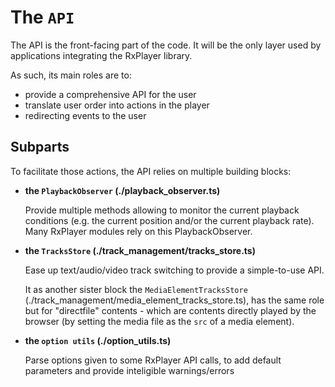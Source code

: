# The `API`

The API is the front-facing part of the code.
It will be the only layer used by applications integrating the RxPlayer library.

As such, its main roles are to:

- provide a comprehensive API for the user
- translate user order into actions in the player
- redirecting events to the user

## Subparts

To facilitate those actions, the API relies on multiple building blocks:

- **the `PlaybackObserver` (./playback_observer.ts)**

  Provide multiple methods allowing to monitor the current playback conditions
  (e.g. the current position and/or the current playback rate).
  Many RxPlayer modules rely on this PlaybackObserver.

- **the `TracksStore` (./track_management/tracks_store.ts)**

  Ease up text/audio/video track switching to provide a simple-to-use API.

  It as another sister block the `MediaElementTracksStore`
  (./track_management/media_element_tracks_store.ts), has the same role but
  for "directfile" contents - which are contents directly played by the
  browser (by setting the media file as the `src` of a media element).

- **the `option utils` (./option_utils.ts)**

  Parse options given to some RxPlayer API calls, to add default parameters
  and provide inteligible warnings/errors
